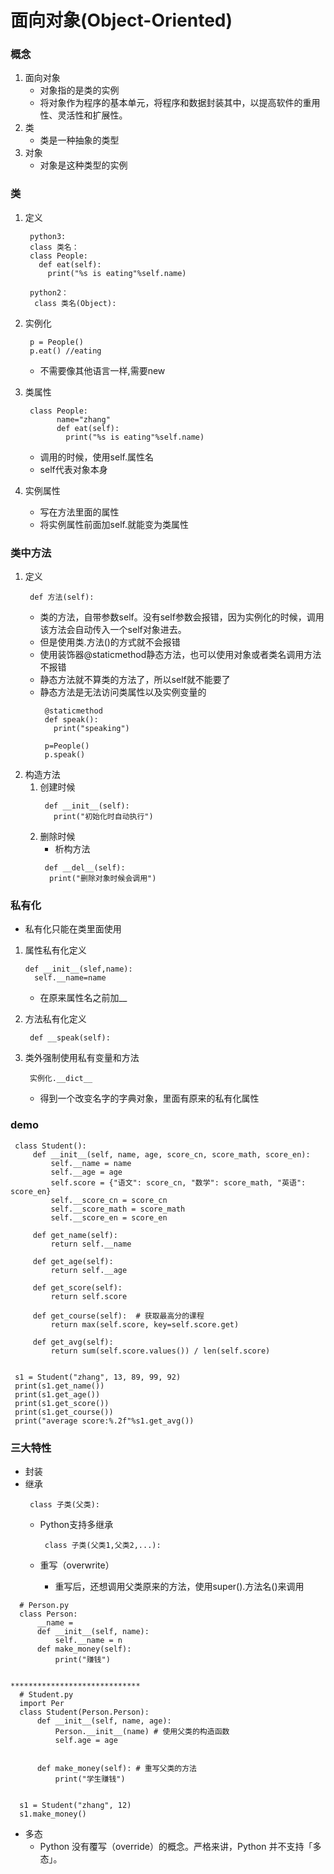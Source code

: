 # 面向对象(Object-Oriented)
### 概念
1. 面向对象
    * 对象指的是类的实例
    * 将对象作为程序的基本单元，将程序和数据封装其中，以提高软件的重用性、灵活性和扩展性。
2. 类
    * 类是一种抽象的类型
3. 对象
    * 对象是这种类型的实例

### 类
1. 定义
   ```
    python3:
    class 类名：
    class People:
      def eat(self):
        print("%s is eating"%self.name)

    python2：
     class 类名(Object):
   ```

2. 实例化
   ```
    p = People()
    p.eat() //eating
   ```
   * 不需要像其他语言一样,需要new

3. 类属性
   ```
    class People:
          name="zhang"
          def eat(self):
            print("%s is eating"%self.name)
   ```
   * 调用的时候，使用self.属性名
   * self代表对象本身

4. 实例属性
   * 写在方法里面的属性
   * 将实例属性前面加self.就能变为类属性

### 类中方法
1. 定义
   ```
    def 方法(self):
   ```
   * 类的方法，自带参数self。没有self参数会报错，因为实例化的时候，调用该方法会自动传入一个self对象进去。
   * 但是使用类.方法()的方式就不会报错
   * 使用装饰器@staticmethod静态方法，也可以使用对象或者类名调用方法不报错
   * 静态方法就不算类的方法了，所以self就不能要了
   * 静态方法是无法访问类属性以及实例变量的
        ```
         @staticmethod
         def speak():
           print("speaking")
        ```
        ```
         p=People()
         p.speak()
        ```
2. 构造方法
   1. 创建时候
        ```
         def __init__(self):
           print("初始化时自动执行")
        ```
   2. 删除时候
        * 析构方法
        ```
         def __del__(self):
          print("删除对象时候会调用")
        ```

### 私有化
* 私有化只能在类里面使用
1. 属性私有化定义
   ```
   def __init__(slef,name):
     self.__name=name

   ```
   * 在原来属性名之前加__
2. 方法私有化定义
   ```
    def __speak(self):

   ```

3. 类外强制使用私有变量和方法
   ```
    实例化.__dict__
   ```
   * 得到一个改变名字的字典对象，里面有原来的私有化属性

### demo
```
 class Student():
     def __init__(self, name, age, score_cn, score_math, score_en):
         self.__name = name
         self.__age = age
         self.score = {"语文": score_cn, "数学": score_math, "英语": score_en}
         self.__score_cn = score_cn
         self.__score_math = score_math
         self.__score_en = score_en

     def get_name(self):
         return self.__name

     def get_age(self):
         return self.__age

     def get_score(self):
         return self.score

     def get_course(self):  # 获取最高分的课程
         return max(self.score, key=self.score.get)

     def get_avg(self):
         return sum(self.score.values()) / len(self.score)


 s1 = Student("zhang", 13, 89, 99, 92)
 print(s1.get_name())
 print(s1.get_age())
 print(s1.get_score())
 print(s1.get_course())
 print("average score:%.2f"%s1.get_avg())
```

### 三大特性
* 封装
* 继承
   ```
    class 子类(父类):

   ```
   * Python支持多继承
      ```
       class 子类(父类1,父类2,...):
      ```

   * 重写（overwrite）
     * 重写后，还想调用父类原来的方法，使用super().方法名()来调用


```
  # Person.py
  class Person:
      __name =
      def __init__(self, name):
          self.__name = n
      def make_money(self):
          print("赚钱")


*****************************
  # Student.py
  import Per
  class Student(Person.Person):
      def __init__(self, name, age):
          Person.__init__(name) # 使用父类的构造函数
          self.age = age


      def make_money(self): # 重写父类的方法
          print("学生赚钱")


  s1 = Student("zhang", 12)
  s1.make_money()
```

* 多态
   * Python 没有覆写（override）的概念。严格来讲，Python 并不支持「多态」。
